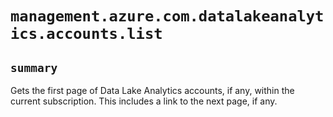 # `management.azure.com.datalakeanalytics.accounts.list`

## `summary`
Gets the first page of Data Lake Analytics accounts, if any, within the current subscription. This includes a link to the next page, if any.


